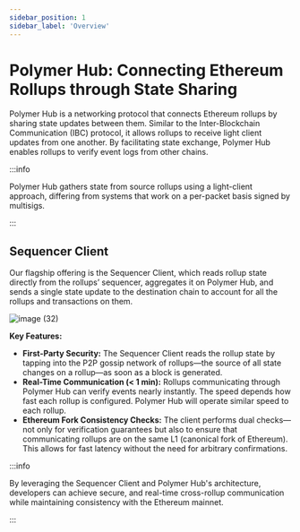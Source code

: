 ```yaml
---
sidebar_position: 1
sidebar_label: 'Overview'
---
```


# Polymer Hub: Connecting Ethereum Rollups through State Sharing

Polymer Hub is a networking protocol that connects Ethereum rollups by sharing state updates between them. Similar to the Inter-Blockchain Communication (IBC) protocol, it allows rollups to receive light client updates from one another. By facilitating state exchange, Polymer Hub enables rollups to verify event logs from other chains.

:::info

Polymer Hub gathers state from source rollups using a light-client approach, differing from systems that work on a per-packet basis signed by multisigs.

:::

## Sequencer Client

Our flagship offering is the Sequencer Client, which reads rollup state directly from the rollups’ sequencer, aggregates it on Polymer Hub, and sends a single state update to the destination chain to account for all the rollups and transactions on them.

![image (32)](https://github.com/user-attachments/assets/16272602-3926-4d53-a9ca-93cf4b9d1072)

**Key Features:**

- **First-Party Security:** The Sequencer Client reads the rollup state by tapping into the P2P gossip network of rollups—the source of all state changes on a rollup—as soon as a block is generated.
- **Real-Time Communication (< 1 min):** Rollups communicating through Polymer Hub can verify events nearly instantly. The speed depends how fast each rollup is configured. Polymer Hub will operate similar speed to each rollup.
- **Ethereum Fork Consistency Checks:** The client performs dual checks—not only for verification guarantees but also to ensure that communicating rollups are on the same L1 (canonical fork of Ethereum). This allows for fast latency without the need for arbitrary confirmations.

:::info

By leveraging the Sequencer Client and Polymer Hub's architecture, developers can achieve secure, and real-time cross-rollup communication while maintaining consistency with the Ethereum mainnet.

:::

